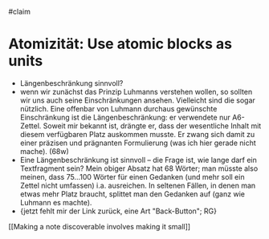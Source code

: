 #claim 

# Atomizität: Use atomic blocks as units

- Längenbeschränkung sinnvoll?
- wenn wir zunächst das Prinzip Luhmanns verstehen wollen, so sollten wir uns auch seine Einschränkungen ansehen. Vielleicht sind die sogar nützlich. Eine offenbar von Luhmann durchaus gewünschte Einschränkung ist die Längenbeschränkung: er verwendete nur A6-Zettel. Soweit mir bekannt ist, drängte er, dass der wesentliche Inhalt mit diesem verfügbaren Platz auskommen musste. Er zwang sich damit zu einer präzisen und prägnanten Formulierung (was ich hier gerade nicht mache). (68w)
- Eine Längenbeschränkung ist sinnvoll – die Frage ist, wie lange darf ein Textfragment sein? Mein obiger Absatz hat 68 Wörter; man müsste also meinen, dass 75…100 Wörter für einen Gedanken (und mehr soll ein Zettel nicht umfassen) i.a. ausreichen. In seltenen Fällen, in denen man etwas mehr Platz braucht, splittet man den Gedanken auf (ganz wie Luhmann es machte).
- {jetzt fehlt mir der Link zurück, eine Art "Back-Button"; RG}

[[Making a note discoverable involves making it small]]